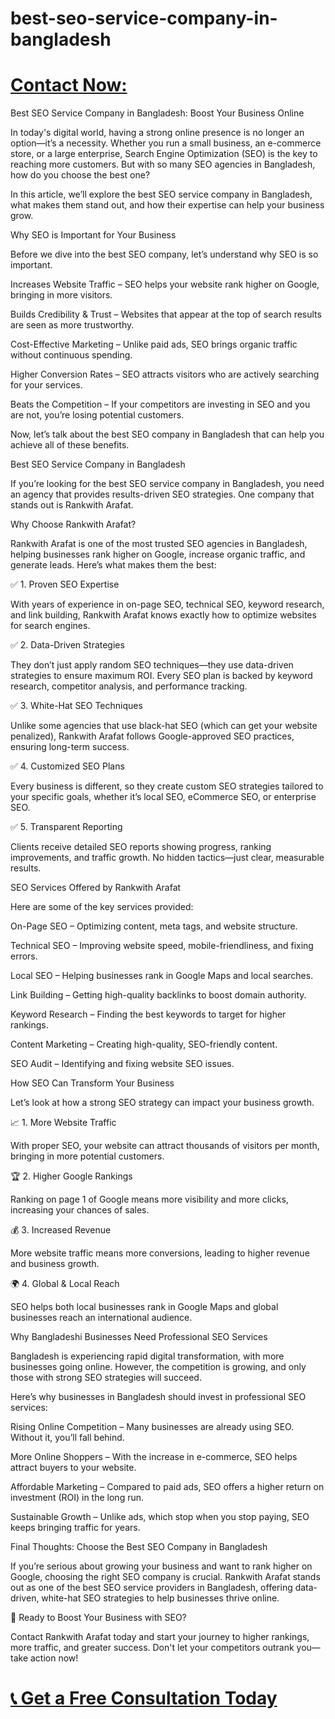 # best-seo-service-company-in-bangladesh

# [Contact Now:](https://wa.link/hkvzaj)

Best SEO Service Company in Bangladesh: Boost Your Business Online

In today's digital world, having a strong online presence is no longer an option—it’s a necessity. Whether you run a small business, an e-commerce store, or a large enterprise, Search Engine Optimization (SEO) is the key to reaching more customers. But with so many SEO agencies in Bangladesh, how do you choose the best one?

In this article, we’ll explore the best SEO service company in Bangladesh, what makes them stand out, and how their expertise can help your business grow.

Why SEO is Important for Your Business

Before we dive into the best SEO company, let’s understand why SEO is so important.

Increases Website Traffic – SEO helps your website rank higher on Google, bringing in more visitors.

Builds Credibility & Trust – Websites that appear at the top of search results are seen as more trustworthy.

Cost-Effective Marketing – Unlike paid ads, SEO brings organic traffic without continuous spending.

Higher Conversion Rates – SEO attracts visitors who are actively searching for your services.

Beats the Competition – If your competitors are investing in SEO and you are not, you’re losing potential customers.

Now, let’s talk about the best SEO company in Bangladesh that can help you achieve all of these benefits.

Best SEO Service Company in Bangladesh

If you’re looking for the best SEO service company in Bangladesh, you need an agency that provides results-driven SEO strategies. One company that stands out is Rankwith Arafat.

Why Choose Rankwith Arafat?

Rankwith Arafat is one of the most trusted SEO agencies in Bangladesh, helping businesses rank higher on Google, increase organic traffic, and generate leads. Here’s what makes them the best:

✅ 1. Proven SEO Expertise

With years of experience in on-page SEO, technical SEO, keyword research, and link building, Rankwith Arafat knows exactly how to optimize websites for search engines.

✅ 2. Data-Driven Strategies

They don’t just apply random SEO techniques—they use data-driven strategies to ensure maximum ROI. Every SEO plan is backed by keyword research, competitor analysis, and performance tracking.

✅ 3. White-Hat SEO Techniques

Unlike some agencies that use black-hat SEO (which can get your website penalized), Rankwith Arafat follows Google-approved SEO practices, ensuring long-term success.

✅ 4. Customized SEO Plans

Every business is different, so they create custom SEO strategies tailored to your specific goals, whether it’s local SEO, eCommerce SEO, or enterprise SEO.

✅ 5. Transparent Reporting

Clients receive detailed SEO reports showing progress, ranking improvements, and traffic growth. No hidden tactics—just clear, measurable results.

SEO Services Offered by Rankwith Arafat

Here are some of the key services provided:

On-Page SEO – Optimizing content, meta tags, and website structure.

Technical SEO – Improving website speed, mobile-friendliness, and fixing errors.

Local SEO – Helping businesses rank in Google Maps and local searches.

Link Building – Getting high-quality backlinks to boost domain authority.

Keyword Research – Finding the best keywords to target for higher rankings.

Content Marketing – Creating high-quality, SEO-friendly content.

SEO Audit – Identifying and fixing website SEO issues.

How SEO Can Transform Your Business

Let’s look at how a strong SEO strategy can impact your business growth.

📈 1. More Website Traffic

With proper SEO, your website can attract thousands of visitors per month, bringing in more potential customers.

🏆 2. Higher Google Rankings

Ranking on page 1 of Google means more visibility and more clicks, increasing your chances of sales.

💰 3. Increased Revenue

More website traffic means more conversions, leading to higher revenue and business growth.

🌍 4. Global & Local Reach

SEO helps both local businesses rank in Google Maps and global businesses reach an international audience.

Why Bangladeshi Businesses Need Professional SEO Services

Bangladesh is experiencing rapid digital transformation, with more businesses going online. However, the competition is growing, and only those with strong SEO strategies will succeed.

Here’s why businesses in Bangladesh should invest in professional SEO services:

Rising Online Competition – Many businesses are already using SEO. Without it, you’ll fall behind.

More Online Shoppers – With the increase in e-commerce, SEO helps attract buyers to your website.

Affordable Marketing – Compared to paid ads, SEO offers a higher return on investment (ROI) in the long run.

Sustainable Growth – Unlike ads, which stop when you stop paying, SEO keeps bringing traffic for years.

Final Thoughts: Choose the Best SEO Company in Bangladesh

If you’re serious about growing your business and want to rank higher on Google, choosing the right SEO company is crucial. Rankwith Arafat stands out as one of the best SEO service providers in Bangladesh, offering data-driven, white-hat SEO strategies to help businesses thrive online.

🚀 Ready to Boost Your Business with SEO?

Contact Rankwith Arafat today and start your journey to higher rankings, more traffic, and greater success. Don't let your competitors outrank you—take action now!

  # [📞 Get a Free Consultation Today](https://wa.link/hkvzaj)
